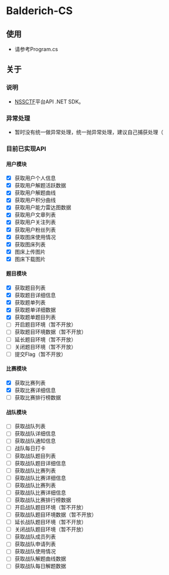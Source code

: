 # Balderich-CS

## 使用

- 请参考Program.cs

## 关于

### 说明

- [NSSCTF](https://www.nssctf.cn/)平台API .NET SDK。

### 异常处理

- 暂时没有统一做异常处理，统一抛异常处理，建议自己捕获处理（

### 目前已实现API

#### 用户模块

- [x] 获取用户个人信息
- [x] 获取用户解题活跃数据
- [x] 获取用户解题曲线
- [x] 获取用户积分曲线
- [x] 获取用户能力雷达图数据
- [x] 获取用户文章列表
- [x] 获取用户关注列表
- [x] 获取用户粉丝列表
- [x] 获取图床使用情况
- [x] 获取图床列表
- [x] 图床上传图片
- [x] 图床下载图片

#### 题目模块

- [x] 获取题目列表
- [x] 获取题目详细信息
- [x] 获取题单列表
- [x] 获取题单详细数据
- [x] 获取题单题目列表
- [ ] 开启题目环境（暂不开放）
- [ ] 获取题目环境数据（暂不开放）
- [ ] 延长题目环境（暂不开放）
- [ ] 关闭题目环境（暂不开放）
- [ ] 提交Flag（暂不开放）

#### 比赛模块

- [x] 获取比赛列表
- [x] 获取比赛详细信息
- [ ] 获取比赛排行榜数据

#### 战队模块

- [ ] 获取战队列表
- [ ] 获取战队详细信息
- [ ] 获取战队通知信息
- [ ] 战队每日打卡
- [ ] 获取战队题目列表
- [ ] 获取战队题目详细信息
- [ ] 获取战队比赛列表
- [ ] 获取战队比赛详细信息
- [ ] 获取战队比赛列表
- [ ] 获取战队比赛详细信息
- [ ] 获取战队比赛排行榜数据
- [ ] 开启战队题目环境（暂不开放）
- [ ] 获取战队题目环境数据（暂不开放）
- [ ] 延长战队题目环境（暂不开放）
- [ ] 关闭战队题目环境（暂不开放）
- [ ] 获取战队成员列表
- [ ] 获取战队申请列表
- [ ] 获取战队使用情况
- [ ] 获取战队解题曲线数据
- [ ] 获取战队每日解题数据